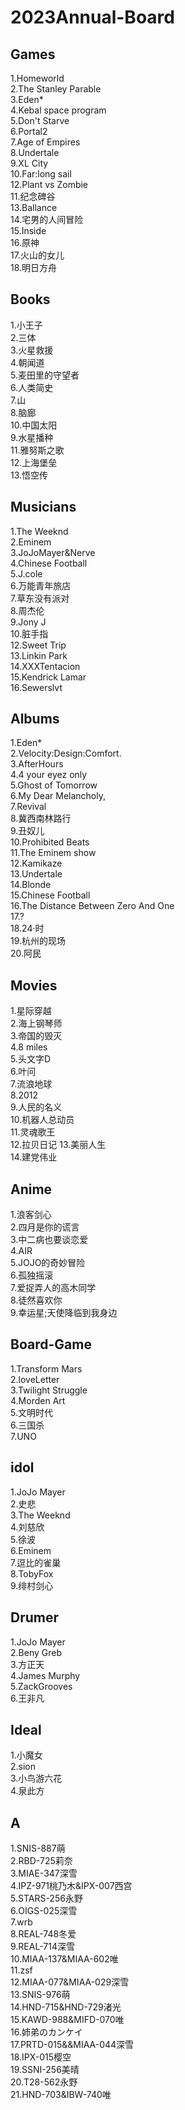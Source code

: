 # 2023Annual-Board

## Games
1.Homeworld  
2.The Stanley Parable  
3.Eden*  
4.Kebal space program  
5.Don't Starve  
6.Portal2  
7.Age of Empires  
8.Undertale  
9.XL City  
10.Far:long sail  
12.Plant vs Zombie  
11.纪念碑谷  
13.Ballance  
14.宅男的人间冒险  
15.Inside  
16.原神  
17.火山的女儿  
18.明日方舟  

## Books
1.小王子  
2.三体  
3.火星救援  
4.朝闻道  
5.麦田里的守望者  
6.人类简史  
7.山  
8.脑廊  
10.中国太阳   
9.水星播种  
11.雅努斯之歌  
12.上海堡垒  
13.悟空传   
 
## Musicians
1.The Weeknd  
2.Eminem  
3.JoJoMayer&Nerve                   
4.Chinese Football  
5.J.cole   
6.万能青年旅店  
7.草东没有派对  
8.周杰伦  
9.Jony J  
10.脏手指  
12.Sweet Trip  
13.Linkin Park  
14.XXXTentacion  
15.Kendrick Lamar  
16.Sewerslvt  


## Albums
1.Eden*    
2.Velocity:Design:Comfort.  
3.AfterHours  
4.4 your eyez only   
5.Ghost of Tomorrow   
6.My Dear Melancholy,  
7.Revival   
8.冀西南林路行  
9.丑奴儿  
10.Prohibited Beats  
11.The Eminem show   
12.Kamikaze  
13.Undertale  
14.Blonde  
15.Chinese Football  
16.The Distance Between Zero And One  
17.?  
18.24·时  
19.杭州的现场  
20.阿民  

## Movies
1.星际穿越  
2.海上钢琴师  
3.帝国的毁灭  
4.8 miles  
5.头文字D  
6.叶问  
7.流浪地球  
8.2012  
9.人民的名义  
10.机器人总动员  
11.灵魂歌王  
12.拉贝日记
13.美丽人生  
14.建党伟业  

## Anime 
1.浪客剑心   
2.四月是你的谎言    
3.中二病也要谈恋爱  
4.AIR  
5.JOJO的奇妙冒险  
6.孤独摇滚  
7.爱捉弄人的高木同学  
8.徒然喜欢你  
9.幸运星;天使降临到我身边   

## Board-Game
1.Transform Mars  
2.loveLetter  
3.Twilight Struggle  
4.Morden Art  
5.文明时代  
6.三国杀  
7.UNO  

## idol
1.JoJo Mayer  
2.史悲  
3.The Weeknd  
4.刘慈欣  
5.徐波  
6.Eminem  
7.逗比的雀巢  
8.TobyFox  
9.绯村剑心  

## Drumer
1.JoJo Mayer  
2.Beny Greb  
3.方正天  
4.James Murphy  
5.ZackGrooves  
6.王非凡  

## Ideal
1.小魔女   
2.sion  
3.小鸟游六花    
4.泉此方  

## A
1.SNIS-887萌  
2.RBD-725莉奈  
3.MIAE-347深雪  
4.IPZ-971桃乃木&IPX-007西宫  
5.STARS-256永野    
6.OIGS-025深雪  
7.wrb  
8.REAL-748冬爱   
9.REAL-714深雪  
10.MIAA-137&MIAA-602唯  
11.zsf  
12.MIAA-077&MIAA-029深雪  
13.SNIS-976萌  
14.HND-715&HND-729渚光  
15.KAWD-988&MIFD-070唯  
16.姉弟のカンケイ  
17.PRTD-015&&MIAA-044深雪  
18.IPX-015樱空  
19.SSNI-256美晴  
20.T28-562永野   
21.HND-703&IBW-740唯  

